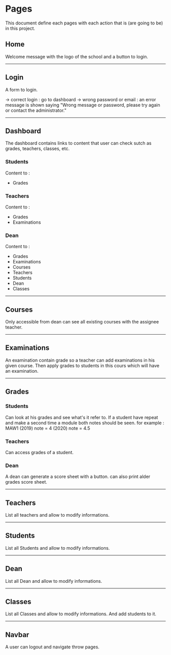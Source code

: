 # Pages
This document define each pages with each action that is (are going to be) in this project. 

## Home 
Welcome message with the logo of the school and a button to login.

---

## Login
A form to login. 

-> correct login : go to dashboard
-> wrong password or email : an error message is shown saying "Wrong message or password, please try again or contact the administrator."

--- 

## Dashboard
The dashboard contains links to content that user can check sutch as grades, teachers, classes, etc.

### Students
Content to : 
* Grades

### Teachers
Content to : 
* Grades
* Examinations

### Dean
Content to : 
* Grades
* Examinations
* Courses
* Teachers
* Students
* Dean
* Classes

---

## Courses
Only accessible from dean can see all existing courses with the assignee teacher.

---

## Examinations
An examination contain grade so a teacher can add examinations in his given course. 
Then apply grades to students in this cours which will have an examination.

---

## Grades

### Students
Can look at his grades and see what's it refer to.
If a student have repeat and make a second time a module both notes should be seen. 
for example : MAW1 (2019) note = 4 (2020) note = 4.5
 
### Teachers
Can access grades of a student.

### Dean
A dean can generate a score sheet with a button.
can also print alder grades score sheet. 

---

## Teachers
List all teachers and allow to modify informations.

---

## Students
List all Students and allow to modify informations.

---

## Dean
List all Dean and allow to modify informations.

---

## Classes
List all Classes and allow to modify informations.
And add students to it.

---

## Navbar 
A user can logout and navigate throw pages. 